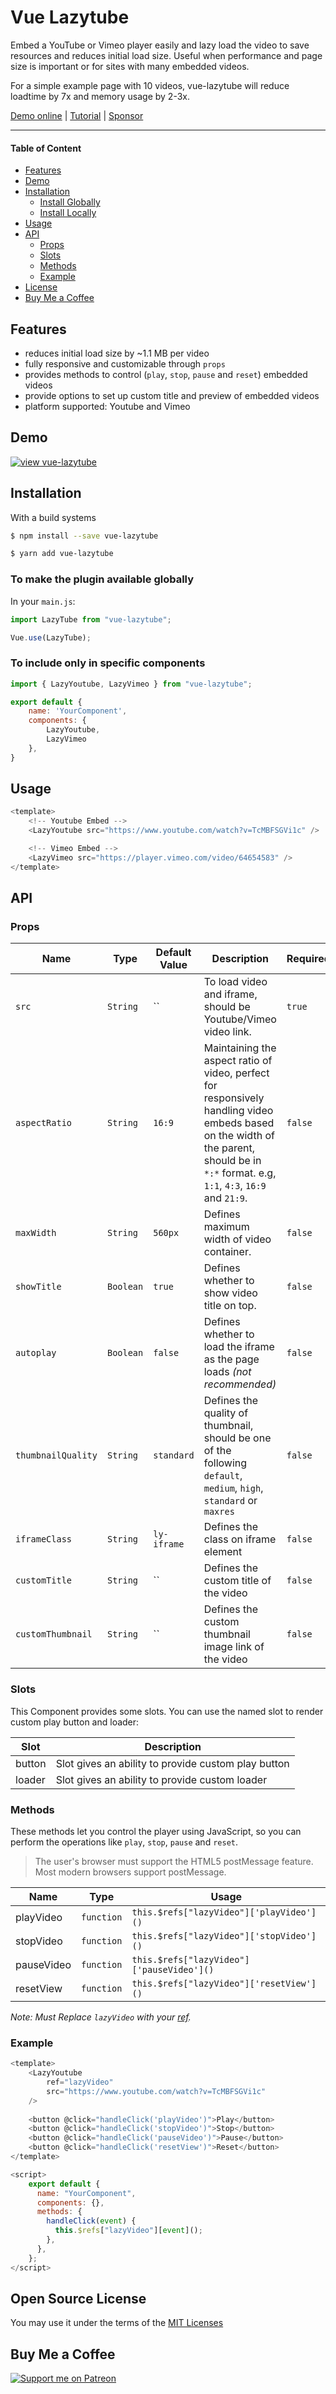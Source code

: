 # Vue Lazytube
Embed a YouTube or Vimeo player easily and lazy load the video to save resources and reduces initial load size.
Useful when performance and page size is important or for sites with many embedded videos.

For a simple example page with 10 videos, vue-lazytube will reduce loadtime by 7x and memory usage by 2-3x.


[Demo online](https://codesandbox.io/s/vue-lazytube-forked-17o8v?file=/src/App.vue) | [Tutorial](https://medium.com/geekculture/light-and-responsive-youtube-embeds-faster-vue-web-page-load-speeds-c8e477b93f0f) | [Sponsor](https://patreon.com/seeratawan)

---
#### Table of Content
- [Features](#features)
- [Demo](#demo)
- [Installation](#installation)
    * [Install Globally](#to-make-the-plugin-available-globally)
    * [Install Locally](#to-include-only-in-specific-components)
- [Usage](#usage)
- [API](#api)
    * [Props](#props)
    * [Slots](#slots)
    * [Methods](#methods)
    * [Example](#example)
- [License](#open-source-license)
- [Buy Me a Coffee](#buy-me-a-coffee)


## Features
- reduces initial load size by ~1.1 MB per video
- fully responsive and customizable through `props`
- provides methods to control (`play`, `stop`, `pause` and `reset`) embedded videos
- provide options to set up custom title and preview of embedded videos
- platform supported: Youtube and Vimeo

## Demo

[![view vue-lazytube](https://codesandbox.io/static/img/play-codesandbox.svg)](https://codesandbox.io/s/vue-lazytube-forked-17o8v?file=/src/App.vue)

## Installation

With a build systems

```sh
$ npm install --save vue-lazytube
```
```sh
$ yarn add vue-lazytube
```

### To make the plugin available globally
In your `main.js`:

```javascript
import LazyTube from "vue-lazytube";

Vue.use(LazyTube);
```

### To include only in specific components
```javascript
import { LazyYoutube, LazyVimeo } from "vue-lazytube";

export default {
    name: 'YourComponent',
    components: {
        LazyYoutube,
        LazyVimeo
    },
}
```


## Usage

```javascript
<template>
    <!-- Youtube Embed -->
    <LazyYoutube src="https://www.youtube.com/watch?v=TcMBFSGVi1c" />

    <!-- Vimeo Embed -->
    <LazyVimeo src="https://player.vimeo.com/video/64654583" />
</template>
```

## API

### Props
| Name | Type | Default Value | Description | Required |
| ------ | ------ | ------ | ------ | ------ |
| `src` | `String` | `` | To load video and iframe, should be Youtube/Vimeo video link. | `true` |
| `aspectRatio` | `String` | `16:9` | Maintaining the aspect ratio of video, perfect for responsively handling video embeds based on the width of the parent, should be in `*:*` format. e.g, `1:1`, `4:3`, `16:9` and `21:9`. | `false` |
| `maxWidth` | `String` | `560px` | Defines maximum width of video container.  | `false` |
| `showTitle` | `Boolean` | `true` | Defines whether to show video title on top. | `false` |
| `autoplay` | `Boolean` | `false` | Defines whether to load the iframe as the page loads _(not recommended)_ | `false` |
| `thumbnailQuality` | `String` | `standard` | Defines the quality of thumbnail, should be one of the following `default`, `medium`, `high`, `standard` or `maxres` | `false` |
| `iframeClass` | `String` | `ly-iframe` | Defines the class on iframe element | `false` |
| `customTitle` | `String` | `` | Defines the custom title of the video | `false` |
| `customThumbnail` | `String` | `` | Defines the custom thumbnail image link of the video | `false` |


### Slots
This Component provides some slots. You can use the named slot to render custom play button and loader:

| Slot | Description |
| ------ | ------ |
| button | Slot gives an ability to provide custom play button |
| loader | Slot gives an ability to provide custom loader |



### Methods
These methods let you control the player using JavaScript, so you can perform the operations like `play`, `stop`, `pause` and `reset`.

>The user's browser must support the HTML5 postMessage feature. Most modern browsers support postMessage.

| Name | Type | Usage |
| ------ | ------ | ------ | 
| playVideo | `function` | `this.$refs["lazyVideo"]['playVideo']()` |
| stopVideo | `function` | `this.$refs["lazyVideo"]['stopVideo']()` |
| pauseVideo | `function` | `this.$refs["lazyVideo"]['pauseVideo']()` |
| resetView | `function` | `this.$refs["lazyVideo"]['resetView']()` |

_Note: Must Replace `lazyVideo` with your [ref](https://v3.vuejs.org/guide/component-template-refs.html)._

### Example
```javascript
<template>
    <LazyYoutube
        ref="lazyVideo"
        src="https://www.youtube.com/watch?v=TcMBFSGVi1c"
    />
    
    <button @click="handleClick('playVideo')">Play</button>
    <button @click="handleClick('stopVideo')">Stop</button>
    <button @click="handleClick('pauseVideo')">Pause</button>
    <button @click="handleClick('resetView')">Reset</button>
</template>

<script>
    export default {
      name: "YourComponent",
      components: {},
      methods: {
        handleClick(event) {
          this.$refs["lazyVideo"][event]();
        },
      },
    };
</script>
```

## Open Source License

You may use it under the terms of the [MIT Licenses](https://opensource.org/licenses/MIT)

## Buy Me a Coffee
[![Support me on Patreon](https://img.shields.io/endpoint.svg?url=https%3A%2F%2Fshieldsio-patreon.vercel.app%2Fapi%3Fusername%3Dseeratawan%26type%3Dpledges&style=for-the-badge)](https://patreon.com/seeratawan)